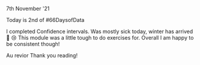 7th November '21

Today is 2nd of #66DaysofData

I completed Confidence intervals. Was mostly sick today, winter has arrived 💯 😢
This module was a little tough to do exercises for.
Overall I am happy to be consistent though!

Au revior
Thank you reading!
